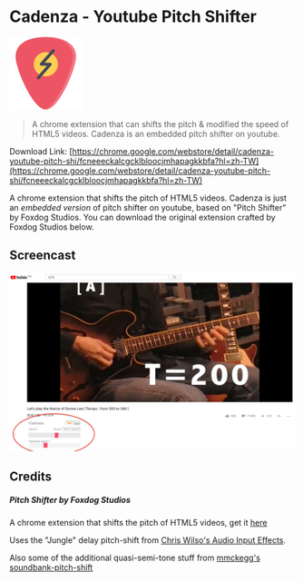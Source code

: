 # Cadenza - Youtube Pitch Shifter



![icon](icon-128.png)

> A chrome extension that can shifts the pitch & modified the speed of HTML5 videos. Cadenza is an embedded pitch shifter on youtube.



Download Link: [https://chrome.google.com/webstore/detail/cadenza-youtube-pitch-shi/fcneeeckalcgcklbloocjmhapagkkbfa?hl=zh-TW](https://chrome.google.com/webstore/detail/cadenza-youtube-pitch-shi/fcneeeckalcgcklbloocjmhapagkkbfa?hl=zh-TW)

A chrome extension that shifts the pitch of HTML5 videos. Cadenza is just an *embedded version* of pitch shifter on youtube, based on "Pitch Shifter" by Foxdog Studios. You can download the original extension crafted by Foxdog Studios below.



## Screencast

![](screen.png)



## Credits

##### Pitch Shifter by Foxdog Studios

A chrome extension that shifts the pitch of HTML5 videos, get it
[here](https://chrome.google.com/webstore/detail/pitch-shifter-html5-video/mpmkclglcbkjchakihfpblainfncennj?hl=en)

Uses the "Jungle" delay pitch-shift from [Chris Wilso's Audio Input Effects](https://github.com/cwilso/Audio-Input-Effects).

Also some of the additional quasi-semi-tone stuff from [mmckegg's soundbank-pitch-shift](https://github.com/mmckegg/soundbank-pitch-shift)


